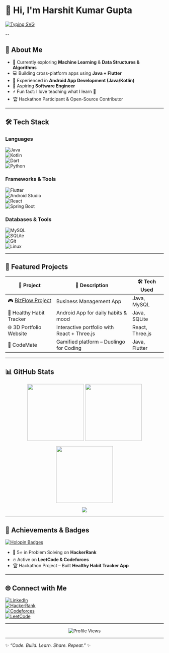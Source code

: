 # 👋 Hi, I'm Harshit Kumar Gupta  
[![Typing SVG](https://readme-typing-svg.herokuapp.com?font=Fira+Code&weight=600&size=24&pause=1000&color=00F7FF&center=true&vCenter=true&width=600&lines=B.Tech+CSE+%7C+3rd+Year;Java+%26+Flutter+Developer;Android+Enthusiast;Machine+Learning+Learner;Problem+Solver+%7C+Open+Source+Lover)](https://git.io/typing-svg)

--

## 🚀 About Me  
- 🌱 Currently exploring **Machine Learning** & **Data Structures & Algorithms**  
- 💻 Building cross-platform apps using **Java + Flutter**  
- 📱 Experienced in **Android App Development (Java/Kotlin)**  
- 🎯 Aspiring **Software Engineer**
- ⚡ Fun fact: I love teaching what I learn 🤝  
- 🏆 Hackathon Participant & Open-Source Contributor  

---

## 🛠️ Tech Stack  

### Languages  
![Java](https://img.shields.io/badge/Java-ED8B00?style=for-the-badge&logo=openjdk&logoColor=white)  
![Kotlin](https://img.shields.io/badge/Kotlin-7F52FF?style=for-the-badge&logo=kotlin&logoColor=white)  
![Dart](https://img.shields.io/badge/Dart-0175C2?style=for-the-badge&logo=dart&logoColor=white)  
![Python](https://img.shields.io/badge/Python-3776AB?style=for-the-badge&logo=python&logoColor=white)  

### Frameworks & Tools  
![Flutter](https://img.shields.io/badge/Flutter-02569B?style=for-the-badge&logo=flutter&logoColor=white)  
![Android Studio](https://img.shields.io/badge/Android%20Studio-3DDC84?style=for-the-badge&logo=androidstudio&logoColor=white)  
![React](https://img.shields.io/badge/React-20232A?style=for-the-badge&logo=react&logoColor=61DAFB)  
![Spring Boot](https://img.shields.io/badge/SpringBoot-6DB33F?style=for-the-badge&logo=springboot&logoColor=white)  

### Databases & Tools  
![MySQL](https://img.shields.io/badge/MySQL-005C84?style=for-the-badge&logo=mysql&logoColor=white)  
![SQLite](https://img.shields.io/badge/SQLite-003B57?style=for-the-badge&logo=sqlite&logoColor=white)  
![Git](https://img.shields.io/badge/Git-F05032?style=for-the-badge&logo=git&logoColor=white)  
![Linux](https://img.shields.io/badge/Linux-FCC624?style=for-the-badge&logo=linux&logoColor=black)  

---

## 🌟 Featured Projects  

| 🚀 Project | 📝 Description                      | 🛠 Tech Used          |
|------------|-----------------------------------|----------------------|
| 🎮 [BizFlow Project](https://github.com/harshitkumargupta/Bizflow-Project)          | Business Management App             | Java, MySQL            |
| 📱 Healthy Habit Tracker          | Android App for daily habits & mood | Java, SQLite           |
| 🌐 3D Portfolio Website           | Interactive portfolio with React + Three.js | React, Three.js        |
| 🤖 CodeMate                      | Gamified platform – Duolingo for Coding | Java, Flutter          |

---

## 📊 GitHub Stats  

<p align="center">
  <img src="https://github-readme-stats.vercel.app/api?username=harshitkumargupta&show_icons=true&theme=tokyonight&hide_border=true&count_private=true" height="180em" />
  <img src="https://github-readme-stats.vercel.app/api/top-langs/?username=harshitkumargupta&layout=compact&theme=tokyonight&hide_border=true" height="180em" />
</p>

<p align="center">
  <img src="https://streak-stats.demolab.com?user=harshitkumargupta&theme=tokyonight&hide_border=true&date_format=j%20M%5B%20Y%5D&fire=FF4500&ring=1E90FF&currStreakNum=FFFFFF&sideNums=FFFFFF" height="180em" />
</p>

<p align="center">
  <img src="https://github-readme-activity-graph.vercel.app/graph?username=harshitkumargupta&theme=react-dark&hide_border=true" />
</p>

---

## 🏅 Achievements & Badges  

[![Holopin Badges](https://holopin.me/harshitkumargupta)](https://holopin.io/@harshitkumargupta)

- 🌟 5⭐ in Problem Solving on **HackerRank**  
- 🔥 Active on **LeetCode & Codeforces**  
- 🏆 Hackathon Project – Built **Healthy Habit Tracker App**  

---

## 🌐 Connect with Me  

[![LinkedIn](https://img.shields.io/badge/LinkedIn-0077B5?style=for-the-badge&logo=linkedin&logoColor=white)](https://www.linkedin.com/in/harshit-kumar-gupta-067899299/)  
[![HackerRank](https://img.shields.io/badge/HackerRank-2EC866?style=for-the-badge&logo=HackerRank&logoColor=white)](https://www.hackerrank.com/profile/harshitkumargup2)  
[![Codeforces](https://img.shields.io/badge/Codeforces-FF6F00?style=for-the-badge&logo=codeforces&logoColor=white)](https://codeforces.com/profile/harshitkumar20)  
[![LeetCode](https://img.shields.io/badge/LeetCode-FFA116?style=for-the-badge&logo=leetcode&logoColor=white)](https://leetcode.com/u/harshit_gupta04/)  

---

<p align="center">
  <img src="https://komarev.com/ghpvc/?username=harshitkumargupta&label=Profile%20Views&color=0e75b6&style=flat" alt="Profile Views" />
</p>

---

✨ *“Code. Build. Learn. Share. Repeat.”* ✨
